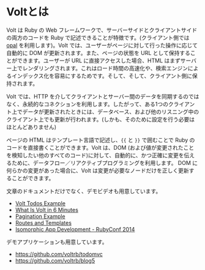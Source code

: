 # Voltとは

Volt は Ruby の Web フレームワークで、サーバーサイドとクライアントサイドの両方のコードを Ruby で記述できることが特徴です。(クライアント側では [opal](https://github.com/opal/opal) を利用します)。Volt では、ユーザーがページに対して行った操作に応じて自動的に DOM が更新されます。また、ページの状態を URL として保持することができます。ユーザーが URL に直接アクセスした場合、HTML はまずサーバー上でレンダリングされます。これはロード時間の高速化や、検索エンジンによるインデックス化を容易にするためです。そして、そして、クライアント側に保持されます。

Volt では、HTTP を介してクライアントとサーバー間のデータを同期するのではなく、永続的なコネクションを利用します。したがって、ある1つのクライアント上でデータが更新されたときには、データベース、および他のリスニング中のクライアント上でも更新が行われます。(しかも、そのために設定を行う必要はほとんどありません)

ページの HTML はテンプレート言語で記述し、```{{``` と ```}}``` で囲むことで Ruby のコードを直接書くことができます。Volt は、DOM (および値が変更されたことを検知したい他のすべてのコード)に対して、自動的に、かつ正確に変更を伝えるために、データフロー／リアクティブプログラミングを利用します。 DOM に何らかの変更があった場合に、Volt は変更が必要なノードだけを正しく更新することができます。

文章のドキュメントだけでなく、デモビデオも用意しています。

- [Volt Todos Example](https://www.youtube.com/watch?v=KbFtIt7-ge8)
- [What Is Volt in 6 Minutes](https://www.youtube.com/watch?v=P27EPQ4ne7o)
- [Pagination Example](https://www.youtube.com/watch?v=1uanfzMLP9g)
- [Routes and Templates](https://www.youtube.com/watch?v=1yNMP3XR6jU)
- [Isomorphic App Development - RubyConf 2014](https://www.youtube.com/watch?v=7i6AL7Walc4)

デモアプリケーションも用意しています。
 - https://github.com/voltrb/todomvc
 - https://github.com/voltrb/blog5


